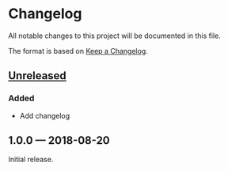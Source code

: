 # Changelog

All notable changes to this project will be documented in this file.

The format is based on [Keep a Changelog](http://keepachangelog.com/en/1.0.0/).

## [Unreleased](https://github.com/axa-group/arm-template-merge/compare/v1.0.0...HEAD)

### Added

- Add changelog

## 1.0.0 — 2018-08-20

Initial release.
